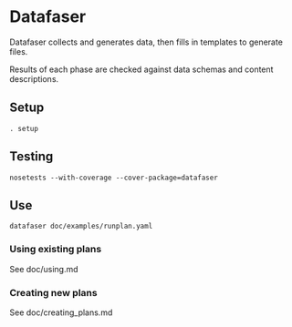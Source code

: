Datafaser
=========

Datafaser collects and generates data, then fills in templates to generate files.

Results of each phase are checked against data schemas and content descriptions.

Setup
-----

    . setup

Testing
-------

    nosetests --with-coverage --cover-package=datafaser

Use
---

    datafaser doc/examples/runplan.yaml

### Using existing plans

See doc/using.md

### Creating new plans

See doc/creating_plans.md

